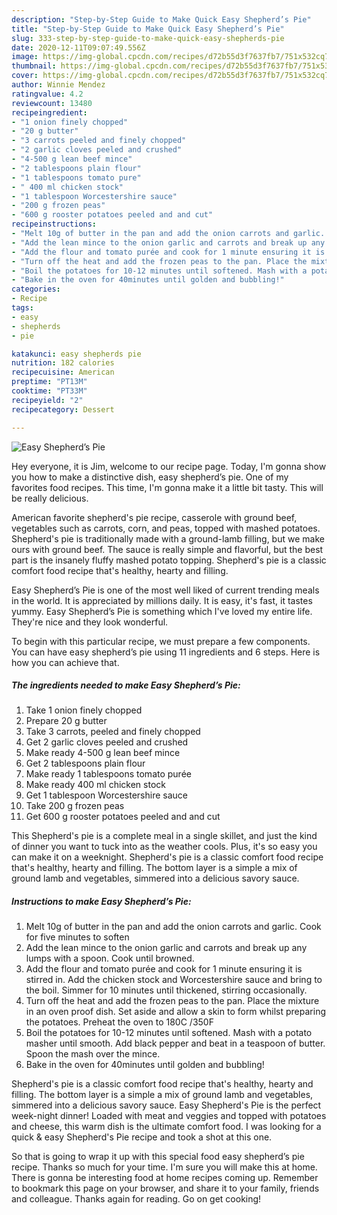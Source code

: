 ```yaml
---
description: "Step-by-Step Guide to Make Quick Easy Shepherd’s Pie"
title: "Step-by-Step Guide to Make Quick Easy Shepherd’s Pie"
slug: 333-step-by-step-guide-to-make-quick-easy-shepherds-pie
date: 2020-12-11T09:07:49.556Z
image: https://img-global.cpcdn.com/recipes/d72b55d3f7637fb7/751x532cq70/easy-shepherds-pie-recipe-main-photo.jpg
thumbnail: https://img-global.cpcdn.com/recipes/d72b55d3f7637fb7/751x532cq70/easy-shepherds-pie-recipe-main-photo.jpg
cover: https://img-global.cpcdn.com/recipes/d72b55d3f7637fb7/751x532cq70/easy-shepherds-pie-recipe-main-photo.jpg
author: Winnie Mendez
ratingvalue: 4.2
reviewcount: 13480
recipeingredient:
- "1 onion finely chopped"
- "20 g butter"
- "3 carrots peeled and finely chopped"
- "2 garlic cloves peeled and crushed"
- "4-500 g lean beef mince"
- "2 tablespoons plain flour"
- "1 tablespoons tomato pure"
- " 400 ml chicken stock"
- "1 tablespoon Worcestershire sauce"
- "200 g frozen peas"
- "600 g rooster potatoes peeled and and cut"
recipeinstructions:
- "Melt 10g of butter in the pan and add the onion carrots and garlic. Cook for five minutes to soften"
- "Add the lean mince to the onion garlic and carrots and break up any lumps with a spoon. Cook until browned."
- "Add the flour and tomato purée and cook for 1 minute ensuring it is stirred in. Add the chicken stock and Worcestershire sauce and bring to the boil. Simmer for 10 minutes until thickened, stirring occasionally."
- "Turn off the heat and add the frozen peas to the pan. Place the mixture in an oven proof dish. Set aside and allow a skin to form whilst preparing the potatoes. Preheat the oven to 180C /350F"
- "Boil the potatoes for 10-12 minutes until softened. Mash with a potato masher until smooth. Add black pepper and beat in a teaspoon of butter. Spoon the mash over the mince."
- "Bake in the oven for 40minutes until golden and bubbling!"
categories:
- Recipe
tags:
- easy
- shepherds
- pie

katakunci: easy shepherds pie 
nutrition: 182 calories
recipecuisine: American
preptime: "PT13M"
cooktime: "PT33M"
recipeyield: "2"
recipecategory: Dessert

---
```



![Easy Shepherd’s Pie](https://img-global.cpcdn.com/recipes/d72b55d3f7637fb7/751x532cq70/easy-shepherds-pie-recipe-main-photo.jpg)

Hey everyone, it is Jim, welcome to our recipe page. Today, I'm gonna show you how to make a distinctive dish, easy shepherd’s pie. One of my favorites food recipes. This time, I'm gonna make it a little bit tasty. This will be really delicious.

American favorite shepherd&#39;s pie recipe, casserole with ground beef, vegetables such as carrots, corn, and peas, topped with mashed potatoes. Shepherd&#39;s pie is traditionally made with a ground-lamb filling, but we make ours with ground beef. The sauce is really simple and flavorful, but the best part is the insanely fluffy mashed potato topping. Shepherd&#39;s pie is a classic comfort food recipe that&#39;s healthy, hearty and filling.

Easy Shepherd’s Pie is one of the most well liked of current trending meals in the world. It is appreciated by millions daily. It is easy, it's fast, it tastes yummy. Easy Shepherd’s Pie is something which I've loved my entire life. They're nice and they look wonderful.


To begin with this particular recipe, we must prepare a few components. You can have easy shepherd’s pie using 11 ingredients and 6 steps. Here is how you can achieve that.

<!--inarticleads1-->

##### The ingredients needed to make Easy Shepherd’s Pie:

1. Take 1 onion finely chopped
1. Prepare 20 g butter
1. Take 3 carrots, peeled and finely chopped
1. Get 2 garlic cloves peeled and crushed
1. Make ready 4-500 g lean beef mince
1. Get 2 tablespoons plain flour
1. Make ready 1 tablespoons tomato purée
1. Make ready  400 ml chicken stock
1. Get 1 tablespoon Worcestershire sauce
1. Take 200 g frozen peas
1. Get 600 g rooster potatoes peeled and and cut


This Shepherd&#39;s pie is a complete meal in a single skillet, and just the kind of dinner you want to tuck into as the weather cools. Plus, it&#39;s so easy you can make it on a weeknight. Shepherd&#39;s pie is a classic comfort food recipe that&#39;s healthy, hearty and filling. The bottom layer is a simple a mix of ground lamb and vegetables, simmered into a delicious savory sauce. 

<!--inarticleads2-->

##### Instructions to make Easy Shepherd’s Pie:

1. Melt 10g of butter in the pan and add the onion carrots and garlic. Cook for five minutes to soften
1. Add the lean mince to the onion garlic and carrots and break up any lumps with a spoon. Cook until browned.
1. Add the flour and tomato purée and cook for 1 minute ensuring it is stirred in. Add the chicken stock and Worcestershire sauce and bring to the boil. Simmer for 10 minutes until thickened, stirring occasionally.
1. Turn off the heat and add the frozen peas to the pan. Place the mixture in an oven proof dish. Set aside and allow a skin to form whilst preparing the potatoes. Preheat the oven to 180C /350F
1. Boil the potatoes for 10-12 minutes until softened. Mash with a potato masher until smooth. Add black pepper and beat in a teaspoon of butter. Spoon the mash over the mince.
1. Bake in the oven for 40minutes until golden and bubbling!


Shepherd&#39;s pie is a classic comfort food recipe that&#39;s healthy, hearty and filling. The bottom layer is a simple a mix of ground lamb and vegetables, simmered into a delicious savory sauce. Easy Shepherd&#39;s Pie is the perfect week-night dinner! Loaded with meat and veggies and topped with potatoes and cheese, this warm dish is the ultimate comfort food. I was looking for a quick &amp; easy Shepherd&#39;s Pie recipe and took a shot at this one. 

So that is going to wrap it up with this special food easy shepherd’s pie recipe. Thanks so much for your time. I'm sure you will make this at home. There is gonna be interesting food at home recipes coming up. Remember to bookmark this page on your browser, and share it to your family, friends and colleague. Thanks again for reading. Go on get cooking!
